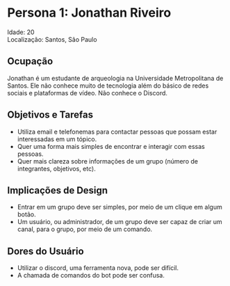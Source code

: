 # Persona 1: Jonathan Riveiro

Idade: 20 \
Localização: Santos, São Paulo

## Ocupação

Jonathan é um estudante de arqueologia na Universidade Metropolitana de Santos. Ele não conhece muito de tecnologia além do básico de redes sociais e plataformas de vídeo. Não conhece o Discord.

## Objetivos e Tarefas

  * Utiliza email e telefonemas para contactar pessoas que possam estar interessadas em um tópico.
  * Quer uma forma mais simples de encontrar e interagir com essas pessoas.
  * Quer mais clareza sobre informações de um grupo (número de integrantes, objetivos, etc).

## Implicações de Design

  * Entrar em um grupo deve ser simples, por meio de um clique em algum botão.
  * Um usuário, ou administrador, de um grupo deve ser capaz de criar um canal, para o grupo, por meio de um comando.

## Dores do Usuário

  * Utilizar o discord, uma ferramenta nova, pode ser difícil.
  * A chamada de comandos do bot pode ser confusa.
